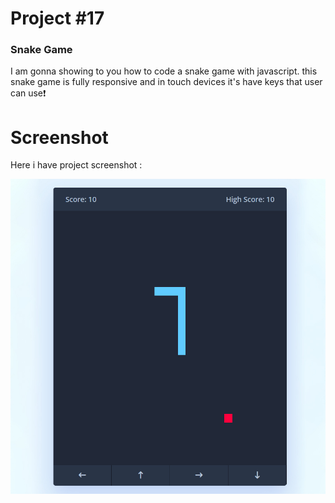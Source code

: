 # Project #17

### Snake Game
I am gonna showing to you how to code a snake game with javascript. this snake game is fully responsive and in touch devices it's have keys that user can use❗️

# Screenshot
Here i have project screenshot :


![screenshot](result.jpg)
